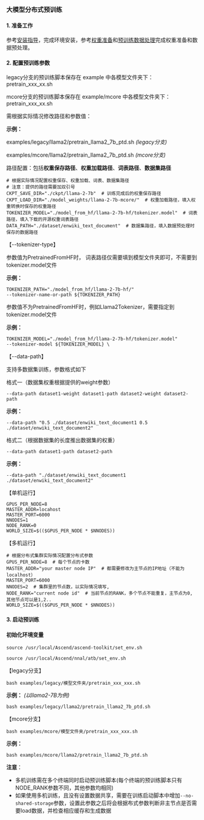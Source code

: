 ### 大模型分布式预训练

#### 1. 准备工作

参考[安装指导](./install_guide.md)，完成环境安装，参考[权重准备](./checkpoint.md)和[预训练数据处理](./pretrain_dataset.md)完成权重准备和数据预处理。

#### 2. 配置预训练参数

legacy分支的预训练脚本保存在 example 中各模型文件夹下：pretrain_xxx_xx.sh

mcore分支的预训练脚本保存在 example/mcore 中各模型文件夹下：pretrain_xxx_xx.sh

需根据实际情况修改路径和参数值：

**示例：** 

examples/legacy/llama2/pretrain_llama2_7b_ptd.sh *(legacy分支)*

examples/mcore/llama2/pretrain_llama2_7b_ptd.sh *(mcore分支)*

路径配置：包括**权重保存路径**、**权重加载路径**、**词表路径**、**数据集路径**

 ```shell
# 根据实际情况配置权重保存、权重加载、词表、数据集路径
# 注意：提供的路径需要加双引号
CKPT_SAVE_DIR="./ckpt/llama-2-7b"  # 训练完成后的权重保存路径
CKPT_LOAD_DIR="./model_weights/llama-2-7b-mcore/"  # 权重加载路径，填入权重转换时保存的权重路径
TOKENIZER_MODEL="./model_from_hf/llama-2-7b-hf/tokenizer.model"  # 词表路径，填入下载的开源权重词表路径
DATA_PATH="./dataset/enwiki_text_document"  # 数据集路径，填入数据预处理时保存的数据路径
 ```

【--tokenizer-type】 

参数值为PretrainedFromHF时， 词表路径仅需要填到模型文件夹即可，不需要到tokenizer.model文件

**示例：**

```shell 
TOKENIZER_PATH="./model_from_hf/llama-2-7b-hf/"
--tokenizer-name-or-path ${TOKENIZER_PATH}
```

参数值不为PretrainedFromHF时，例如Llama2Tokenizer，需要指定到tokenizer.model文件

**示例：**

```shell 
TOKENIZER_MODEL="./model_from_hf/llama-2-7b-hf/tokenizer.model"
--tokenizer-model ${TOKENIZER_MODEL} \
```


【--data-path】 

支持多数据集训练，参数格式如下

格式一（数据集权重根据提供的weight参数）

```shell 
--data-path dataset1-weight dataset1-path dataset2-weight dataset2-path
```

**示例：**

```shell 
--data-path "0.5 ./dataset/enwiki_text_document1 0.5 ./dataset/enwiki_text_document2"
```

格式二（根据数据集的长度推出数据集的权重）

```shell 
--data-path dataset1-path dataset2-path
```

**示例：**

```shell 
--data-path "./dataset/enwiki_text_document1 ./dataset/enwiki_text_document2"
```

【单机运行】 

```shell
GPUS_PER_NODE=8
MASTER_ADDR=locahost
MASTER_PORT=6000
NNODES=1  
NODE_RANK=0  
WORLD_SIZE=$(($GPUS_PER_NODE * $NNODES))
```

【多机运行】 

```shell
# 根据分布式集群实际情况配置分布式参数
GPUS_PER_NODE=8  # 每个节点的卡数
MASTER_ADDR="your master node IP"  # 都需要修改为主节点的IP地址（不能为localhost）
MASTER_PORT=6000
NNODES=2  # 集群里的节点数，以实际情况填写,
NODE_RANK="current node id"  # 当前节点的RANK，多个节点不能重复，主节点为0, 其他节点可以是1,2..
WORLD_SIZE=$(($GPUS_PER_NODE * $NNODES))
```


#### 3. 启动预训练

#### 初始化环境变量 

`source /usr/local/Ascend/ascend-toolkit/set_env.sh`

`source /usr/local/Ascend/nnal/atb/set_env.sh`

【legacy分支】 

```shell
bash examples/legacy/模型文件夹/pretrain_xxx_xxx.sh
```

**示例：** *(以llama2-7B为例)*

```shell
bash examples/legacy/llama2/pretrain_llama2_7b_ptd.sh
```

【mcore分支】 

```shell
bash examples/mcore/模型文件夹/pretrain_xxx_xxx.sh
```

**示例：** 

```shell
bash examples/mcore/llama2/pretrain_llama2_7b_ptd.sh
```

**注意**：

- 多机训练需在多个终端同时启动预训练脚本(每个终端的预训练脚本只有NODE_RANK参数不同，其他参数均相同)
- 如果使用多机训练，且没有设置数据共享，需要在训练启动脚本中增加`--no-shared-storage`参数，设置此参数之后将会根据布式参数判断非主节点是否需要load数据，并检查相应缓存和生成数据
